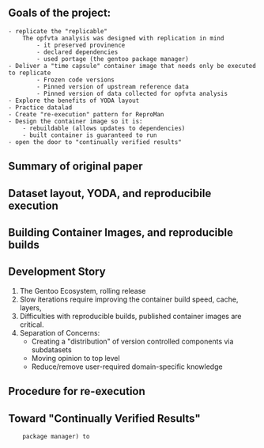 ## Goals of the project:
    - replicate the "replicable"
        The opfvta analysis was designed with replication in mind
            - it preserved provinence
            - declared dependencies
            - used portage (the gentoo package manager)
    - Deliver a "time capsule" container image that needs only be executed to replicate
            - Frozen code versions
            - Pinned version of upstream reference data
            - Pinned version of data collected for opfvta analysis
    - Explore the benefits of YODA layout
    - Practice datalad
    - Create "re-execution" pattern for ReproMan
    - Design the container image so it is:
        - rebuildable (allows updates to dependencies)
        - built container is guaranteed to run
    - open the door to "continually verified results"


## Summary of original paper

## Dataset layout, YODA, and reproducibile execution

## Building Container Images, and reproducible builds

## Development Story

1. The Gentoo Ecosystem, rolling release
1. Slow iterations require improving the container build speed, cache, layers, 
1. Difficulties with reproducible builds, published container images are
   critical.
1. Separation of Concerns: 
    - Creating a "distribution" of version controlled components via
        subdatasets
    - Moving opinion to top level
    - Reduce/remove user-required domain-specific knowledge 


## Procedure for re-execution

## Toward "Continually Verified Results"








        package manager) to
